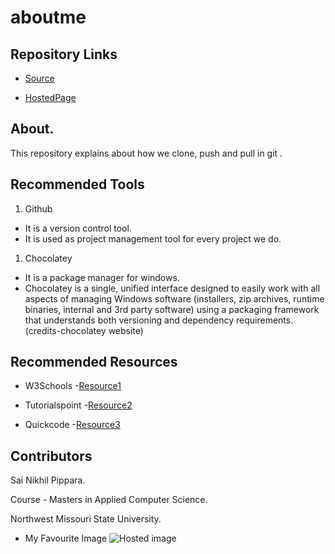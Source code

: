 # aboutme

## Repository Links

- [Source](https://github.com/SaiNikhilPippara/aboutme)

- [HostedPage]( https://sainikhilpippara.github.io/aboutme/)

## About.
This repository explains about how we clone, push and pull in git .

## Recommended Tools

1. Github
 - It is a version control tool.
 - It is used as project management tool for every project we do.

1. Chocolatey
 - It is a package manager for windows.
 - Chocolatey is a single, unified interface designed to easily work with all aspects of managing Windows software (installers, zip        archives, runtime binaries, internal and 3rd party software) using a packaging framework that understands both versioning and dependency requirements.(credits-chocolatey website)

## Recommended Resources

- W3Schools
-[Resource1](https://www.w3schools.com/)

- Tutorialspoint
-[Resource2](https://www.tutorialspoint.com/)

- Quickcode 
-[Resource3](http://www.quickcode.co/)

##  Contributors

Sai Nikhil Pippara.

Course - Masters in Applied Computer Science.

Northwest Missouri State University.

- My Favourite Image
![Hosted image](https://images.robertharding.com/preview/RF/MI/HORIZONTAL/1174-4517.jpg)


